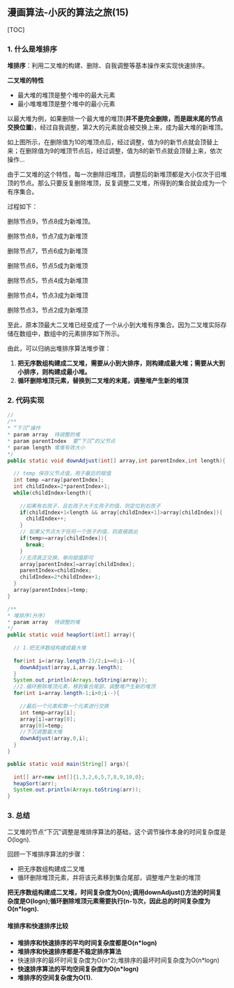 ## 漫画算法-小灰的算法之旅(15)

[TOC]

### 1. 什么是堆排序

**堆排序**：利用二叉堆的构建、删除、自我调整等基本操作来实现快速排序。

**二叉堆的特性**

* 最大堆的堆顶是整个堆中的最大元素
* 最小堆堆堆顶是整个堆中的最小元素

以最大堆为例，如果删除一个最大堆的堆顶(**并不是完全删除，而是跟末尾的节点交换位置**)，经过自我调整，第2大的元素就会被交换上来，成为最大堆的新堆顶。



如上图所示，在删除值为10的堆顶点后，经过调整，值为9的新节点就会顶替上来；在删除值为9的堆顶节点后，经过调整，值为8的新节点就会顶替上来，依次操作...

由于二叉堆的这个特性，每一次删除旧堆顶，调整后的新堆顶都是大小仅次于旧堆顶的节点。那么只要反复删除堆顶，反复调整二叉堆，所得到的集合就会成为一个有序集合。

过程如下：

删除节点9，节点8成为新堆顶。



删除节点8，节点7成为新堆顶



删除节点7，节点6成为新堆顶



删除节点6，节点5成为新堆顶



删除节点5，节点4成为新堆顶



删除节点4，节点3成为新堆顶



删除节点3，节点2成为新堆顶



至此，原本顶最大二叉堆已经变成了一个从小到大堆有序集合。因为二叉堆实际存储在数组中，数组中的元素排序如下所示。



由此，可以归纳出堆排序算法堆步骤：

1. **把无序数组构建成二叉堆，需要从小到大排序，则构建成最大堆；需要从大到小排序，则构建成最小堆。**
2. **循环删除堆顶元素，替换到二叉堆的末尾，调整堆产生新的堆顶**

### 2. 代码实现



```java
//
/**
* “下沉”操作
* param array  待调整的堆
* param parentIndex  要“下沉”的父节点
* param length 堆堆有效大小
*/
public static void downAdjust(int[] array,int parentIndex,int length){
  
  // temp 保存父节点值，用于最后的赋值
  int temp =array[parentIndex];
  int childIndex=2*parentIndex+1;
  while(childIndex<length){
    
    //如果有右孩子，且右孩子大于左孩子的值，则定位到右孩子
    if(childIndex+1<length && array[childIndex+1]>array[childIndex]){
      childIndex++;
    }
    // 如果父节点大于任何一个孩子的值，则直接跳出
    if(temp>=array[childIndex]){
      break;
    }
    //无须真正交换，单向赋值即可
    array[parentIndex]=array[childIndex];
    parentIndex=childIndex;
    childIndex=2*childIndex+1;
  }
  array[parentIndex]=temp;
}

/**
* 堆排序(升序)
* param array  待调整的堆
*/
public static void heapSort(int[] array){
  
  // 1.把无序数组构建成最大堆
  
  for(int i=(array.length-2)/2;i>=0;i--){
    downAdjust(array,i,array.length);
  }
  System.out.println(Arrays.toString(array));
  //2.循环删除堆顶元素，移到集合尾部，调整堆产生新的堆顶
  for(int i=array.length-1;i>0;i--){
    
    //最后一个元素和第一个元素进行交换
    int temp=array[i];
    array[i]=array[0];
    array[0]=temp;
    //下沉调整最大堆
    downAdjust(array,0,i);
  }
}

public static void main(String[] args){
  
  int[] arr=new int[]{1,3,2,6,5,7,8,9,10,0};
  heapSort(arr);
  System.out.println(Arrays.toString(arr));
}

```

### 3. 总结

二叉堆的节点“下沉”调整是堆排序算法的基础，这个调节操作本身的时间复杂度是O(logn).

回顾一下堆排序算法的步骤：

* 把无序数组构建成二叉堆
* 循环删除堆顶元素，并将该元素移到集合尾部，调整堆产生新的堆顶

**把无序数组构建成二叉堆，时间复杂度为O(n);调用downAdjust()方法的时间复杂度是O(logn);循环删除堆顶元素需要执行(n-1)次，因此总的时间复杂度为O(n*logn).**



#### 堆排序和快速排序比较

* **堆排序和快速排序的平均时间复杂度都是O(n*logn)**
* **堆排序和快速排序都是不稳定排序算法**
* 快速排序的最坏时间复杂度为O(n^2);堆排序的最坏时间复杂度为O(n*logn)
* **快速排序算法的平均空间复杂度为O(n*logn)**
* **堆排序的空间复杂度为O(1).**


